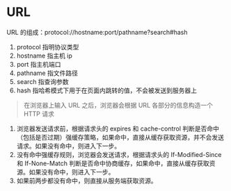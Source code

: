 # URL

URL 的组成：protocol://hostname:port/pathname?search#hash

1. protocol 指明协议类型
2. hostname 指主机 ip
3. port 指主机端口
4. pathname 指文件路径
5. search 指查询参数
6. hash 指哈希模式下用于在页面内跳转的值，不会被发送到服务器上

> 在浏览器上输入 URL 之后，浏览器会根据 URL 各部分的信息构造一个 HTTP 请求

1. 浏览器发送请求前，根据请求头的 expires 和 cache-control 判断是否命中（包括是否过期）强缓存策略，如果命中，直接从缓存获取资源，并不会发送请求。如果没有命中，则进入下一步。
2. 没有命中强缓存规则，浏览器会发送请求，根据请求头的 If-Modified-Since 和 If-None-Match 判断是否命中协商缓存，如果命中，直接从缓存获取资源。如果没有命中，则进入下一步。
3. 如果前两步都没有命中，则直接从服务端获取资源。
